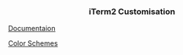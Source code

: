 <h3 style="text-align: center">iTerm2 Customisation</h3>

[Documentaion](https://iterm2.com/documentation.html)

[Color Schemes](https://github.com/mbadolato/iTerm2-Color-Schemes/tree/master/schemes)
